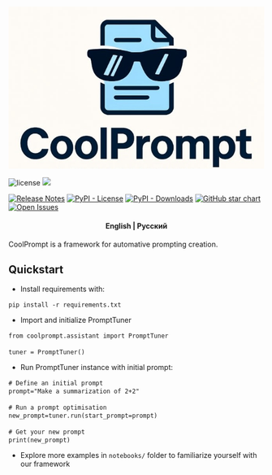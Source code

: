 <p align="center">
    <img src="https://github.com/CTLab-ITMO/CoolPrompt/blob/stage/docs/images/coolprompt_logo.jpg" alt="logo">
</p>

<p>
	<img src="https://img.shields.io/github/license/CTLab-ITMO/CoolPrompt?style=BadgeStyleOptions.DEFAULT&logo=opensourceinitiative&logoColor=white&color=blue" alt="license">
    <a href="https://itmo.ru/"><img src="https://raw.githubusercontent.com/aimclub/open-source-ops/43bb283758b43d75ec1df0a6bb4ae3eb20066323/badges/ITMO_badge.svg"></a>
</p>

[![Release Notes](https://img.shields.io/github/release/CTLab-ITMO/CoolPrompt?style=flat-square)](https://github.com/CTLab-ITMO/CoolPrompt/releases)
[![PyPI - License](https://img.shields.io/pypi/l/coolprompt?style=flat-square)](https://opensource.org/licenses/MIT)
[![PyPI - Downloads](https://img.shields.io/pypi/dm/coolprompt?style=flat-square)](https://pypistats.org/packages/coolprompt)
[![GitHub star chart](https://img.shields.io/github/stars/CTLab-ITMO/CoolPrompt?style=flat-square)](https://star-history.com/#CTLab-ITMO/CoolPrompt)
[![Open Issues](https://img.shields.io/github/issues-raw/CTLab-ITMO/CoolPrompt?style=flat-square)](https://github.com/CTLab-ITMO/CoolPrompt/issues)

<h4 align="center">
    <p>
        <b>English</b> |
        <a>Русский</a>
    </p>
</h4>

CoolPrompt is a framework for automative prompting creation.


## Quickstart

- Install requirements with:
```
pip install -r requirements.txt
```
- Import and initialize PromptTuner
```
from coolprompt.assistant import PromptTuner

tuner = PromptTuner()
```
- Run PromptTuner instance with initial prompt:
```
# Define an initial prompt
prompt="Make a summarization of 2+2"

# Run a prompt optimisation
new_prompt=tuner.run(start_prompt=prompt)

# Get your new prompt
print(new_prompt)
```
- Explore more examples in `notebooks/` folder to familiarize yourself with our framework
